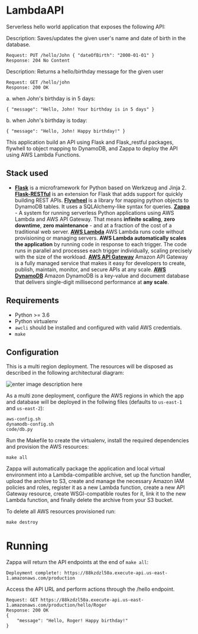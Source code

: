 
# LambdaAPI


Serverless hello world application that exposes the following API:

Description: Saves/updates the given user's name and date of birth in the database.

    Request: PUT /hello/John { "dateOfBirth": "2000-01-01" }
    Response: 204 No Content

Description: Returns a hello/birthday message for the given user

    Request: GET /hello/john
    Response: 200 OK

a. when John's birthday is in 5 days:

    { "message": "Hello, John! Your birthday is in 5 days" }

b. when John's birthday is today:

    { "message": "Hello, John! Happy birthday!" }

This application build an API using Flask and Flask_restful packages,
flywhell to object mapping to DynamoDB, and Zappa to deploy the API using AWS Lambda Functions.

## Stack used

 - **[Flask](http://flask.pocoo.org/)** is a microframework for Python based on Werkzeug and Jinja 2.
   **[Flask-RESTful](https://flask-restful.readthedocs.io/en/latest/)** is an extension for Flask that adds support for quickly building REST
   APIs.
   **[Flywheel](https://flywheel.readthedocs.io/en/latest/#)** is a library for mapping python objects to DynamoDB tables. It uses a
   SQLAlchemy-like syntax for queries.
   **[Zappa](https://github.com/Miserlou/Zappa)** - A system for running serverless Python applications using AWS Lambda and AWS API Gateway.
   That means **infinite scaling**, **zero downtime**, **zero
   maintenance** - and at a fraction of the cost of a traditional web
   server.
   **[AWS Lambda](https://aws.amazon.com/lambda/)** AWS Lambda runs code without provisioning or managing servers.  **AWS Lambda automatically
   scales the application** by running code in response to each trigger.
   The code runs in parallel and processes each trigger individually,
   scaling precisely with the size of the workload.
   **[AWS API Gateway](https://aws.amazon.com/api-gateway/)** Amazon API Gateway is a fully managed service that makes it easy for developers
   to create, publish, maintain, monitor, and secure APIs at any scale.
   **[AWS DynamoDB](https://aws.amazon.com/dynamodb/)** Amazon DynamoDB is a key-value and document database that delivers single-digit
   millisecond performance at **any scale**.

## Requirements

 - Python >= 3.6
 - Python virtualenv
 - `awcli` should be installed and configured with valid AWS credentials.
 - `make`

## Configuration

This is a multi region deployment. The resources will be disposed as described in the following architectural diagram:

![enter image description here](https://raw.githubusercontent.com/progerjkd/LambdaAPI/master/AWS%20Architecture.png)

As a multi zone deployment, configure the AWS regions in which the app and database will be deployed in the follwing files (defaults to `us-east-1` and `us-east-2`):

    aws-config.sh
    dynamodb-config.sh
    code/db.py

Run the Makefile to create the virtualenv, install the required dependencies and provision the AWS resources:

    make all

Zappa will automatically package the application and local virtual environment into a Lambda-compatible archive, set up the function handler, upload the archive to S3, create and manage the necessary Amazon IAM policies and roles, register it as a new Lambda function, create a new API Gateway resource, create WSGI-compatible routes for it, link it to the new Lambda function, and finally delete the archive from your S3 bucket.

To delete all AWS resources provisioned run:

    make destroy


# Running

Zappa will return the API endpoints at the end of `make all`:

    Deployment complete!: https://88kzdzl50a.execute-api.us-east-1.amazonaws.com/production

Access the API URL and perform actions through the /hello endpoint.

    Request: GET https://88kzdzl50a.execute-api.us-east-1.amazonaws.com/production/hello/Roger
    Response: 200 OK
    {
	    "message": "Hello, Roger! Happy birthday!"
    }

